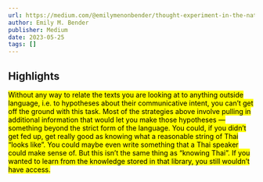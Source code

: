```yaml
---
url: https://medium.com/@emilymenonbender/thought-experiment-in-the-national-library-of-thailand-f2bf761a8a83
author: Emily M. Bender
publisher: Medium
date: 2023-05-25
tags: []
---
```


## Highlights
<mark>Without any way to relate the texts you are looking at to anything outside language, i.e. to hypotheses about their communicative intent, you can’t get off the ground with this task. Most of the strategies above involve pulling in additional information that would let you make those hypotheses — something beyond the strict form of the language. You could, if you didn’t get fed up, get really good as knowing what a reasonable string of Thai “looks like”. You could maybe even write something that a Thai speaker could make sense of. But this isn’t the same thing as “knowing Thai”. If you wanted to learn from the knowledge stored in that library, you still wouldn’t have access.</mark>

